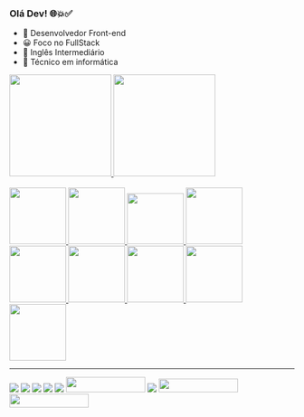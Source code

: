 ### Olá Dev! 🌐💥✅
- 🔭 Desenvolvedor Front-end
- 😀 Foco no FullStack
- 🛑 Inglês Intermediário
- 🥇 Técnico em informática
<div>
   <a href="https://"luizhenrique449944">
    <img height="180em" src="https://github-readme-stats.vercel.app/api?username=luizhenrique449944&show_icons=true&theme=radical&include_all_commits=true&count_private=true"/>
    <img height="180em" src="https://github-readme-stats.vercel.app/api/top-langs/?username=luizhenrique449944&layout=compact&langs_count=16&theme=radical"/>
</div>
<div style="display: inline_block"><br>
    <img align="center alt="Luiz-HTML height="100" width="100" src="https://cdn.jsdelivr.net/gh/devicons/devicon/icons/html5/html5-original-wordmark.svg">
    <img align="center alt="Luiz-CSS height="100" width="100" src="https://cdn.jsdelivr.net/gh/devicons/devicon/icons/css3/css3-original-wordmark.svg">
    <img align="center alt="Luiz-JS height="90" width="100" src="https://cdn.jsdelivr.net/gh/devicons/devicon/icons/javascript/javascript-original.svg">
    <img align="center alt="Luiz-GIT height="100" width="100" src="https://cdn.jsdelivr.net/gh/devicons/devicon/icons/git/git-original.svg">
    <img align="center alt="Luiz-AWS height="100" width="100" src="https://cdn.jsdelivr.net/gh/devicons/devicon/icons/amazonwebservices/amazonwebservices-plain-wordmark.svg">
    <img align="center alt="Luiz-NODE.JS height="100" width="100" src="https://cdn.jsdelivr.net/gh/devicons/devicon/icons/nodejs/nodejs-plain.svg">
    <img align="center alt="Luiz-PHP height="100" width="100" src="https://cdn.jsdelivr.net/gh/devicons/devicon/icons/php/php-original.svg">
    <img align="center alt="Luiz-VUE.JS height="100" width="100" src="https://cdn.jsdelivr.net/gh/devicons/devicon/icons/vuejs/vuejs-original-wordmark.svg">
    <img align="center alt="Luiz-DOCKER height="100" width="100" src="https://cdn.jsdelivr.net/gh/devicons/devicon/icons/docker/docker-original-wordmark.svg">
    <hr>
    <div>
        <a href="https://www.instagram.com/luizramos98/"><img src="https://img.shields.io/badge/Instagram-E4405F?style=for-the-badge&logo=instagram&logoColor=white" target="_blank"></a>
        <a href="https://www.linkedin.com/in/luiz-henrique-ramos-a7b997193/"><img src="https://img.shields.io/badge/LinkedIn-0077B5?style=for-the-badge&logo=linkedin&logoColor=white" target="_blank"></a>
        <a href="12997190026"><img src="https://img.shields.io/badge/Telegram-2CA5E0?style=for-the-badge&logo=telegram&logoColor=white" target="_blank"></a>
        <a href="https://github.com/luizhenrique449944?tab=repositories"><img src="https://img.shields.io/badge/GitHub-100000?style=for-the-badge&logo=github&logoColor=white" target="_blank"></a>
        <a href="https://www.facebook.com/luizhenrique.ramos.376/"><img src="https://img.shields.io/badge/Facebook-1877F2?style=for-the-badge&logo=facebook&logoColor=white" target="_blank"></a>
        <a href="https://br.pinterest.com/luizramos98/_saved/"><img src="https://aleen42.github.io/badges/src/pinterest.svg" target="_blank" height="27" width="140"></a>
        <a href="https://twitter.com/luizhen56479757
"><img src="https://img.shields.io/badge/Twitter-1DA1F2?style=for-the-badge&logo=twitter&logoColor=white"></a>
        <a href="https://api.whatsapp.com/send?phone=5512997190026&text=Ol%C3%A1%20!%20Sou%20Desenvolvedor%20Luiz%20Henrique%20Ramos%20!"><img src="https://img.shields.io/badge/WhatsApp-25D366?style=for-the-badge&logo=whatsapp&logoColor=white" target="_blank" height="24" width="140"></a>
        <a href="luizramos98@hotmail.com"><img src="https://img.shields.io/badge/Gmail-D14836?style=for-the-badge&logo=gmail&logoColor=white" target="_blank" height="24" width="140"></a>
    </div>
    
    

